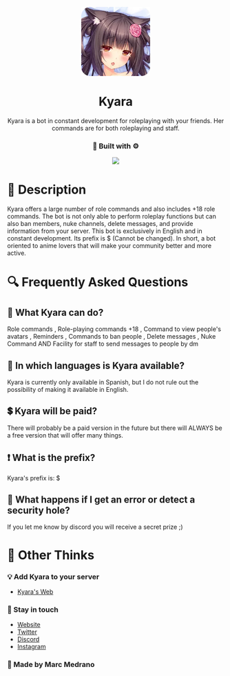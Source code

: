 <p align="center">
  <a href="https://top.gg/bot/867678960687251466" target="blank"><img src="https://raw.githubusercontent.com/elmarcz/elmarcz/main/Proyectos/591cc975d78836d7e1e2b768a2642a28.webp" width="160" alt="Dot Logo" /></a>
  <h1 align="center" href="https://top.gg/bot/867678960687251466">Kyara</h1>
</p>
<p align="center">Kyara is a bot in constant development for roleplaying with your friends. Her commands are for both roleplaying and staff.</p>

<h3 align="center">🔨 Built with ⚙️</h3>
<p align="center">
   <img src='https://raw.githubusercontent.com/sammwyy/sammwyy/master/skills/javascript.jpg' height='50px'/>
  </p>

# 📝 Description

Kyara offers a large number of role commands and also includes +18 role commands. The bot is not only able to perform roleplay functions but can also ban members, nuke channels, delete messages, and provide information from your server. This bot is exclusively in English and in constant development. Its prefix is $ (Cannot be changed). In short, a bot oriented to anime lovers that will make your community better and more active.

# 🔍 Frequently Asked Questions

## 🧱 What Kyara can do?
 Role commands ,  Role-playing commands +18 ,  Command to view people's avatars ,  Reminders ,  Commands to ban people ,  Delete messages ,  Nuke Command  AND  Facility for staff to send messages to people by dm 

## 🎸 In which languages is Kyara available?

Kyara is currently only available in Spanish, but I do not rule out the possibility of making it available in English.

## 💲 Kyara will be paid?

There will probably be a paid version in the future but there will ALWAYS be a free version that will offer many things.

## ❗ What is the prefix?

Kyara's prefix is: $

## 💍 What happens if I get an error or detect a security hole?

If you let me know by discord you will receive a secret prize ;)

# 🧢 Other Thinks

### 💡 Add Kyara to your server

- [Kyara's Web](https://top.gg/bot/867678960687251466)

### 👤 Stay in touch
- [Website](https://elmarcz.github.io/portfolio/)
- [Twitter](https://twitter.com/MarcMedrano15)
- [Discord](https://discord.com/invite/zPSYDGVXxx)
- [Instagram](https://www.instagram.com/marcmedranoz/)

### 🔅 Made by Marc Medrano 
